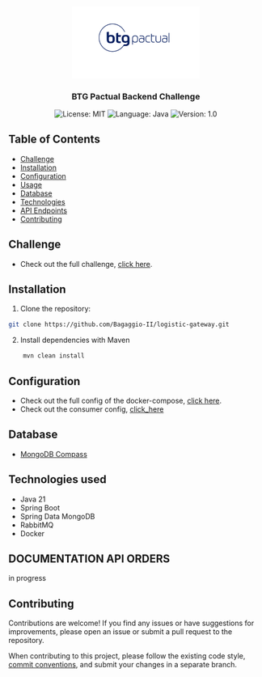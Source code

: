<p align="center" width="100%">
    <img width="50%" src="./images/btg-logo.jpg"> 
</p>

<h3 align="center">
  BTG Pactual Backend Challenge
</h3>

<p align="center">

  <img alt="License: MIT" src="https://img.shields.io/badge/license-MIT-%2304D361">
  <img alt="Language: Java" src="https://img.shields.io/badge/language-java-green">
  <img alt="Version: 1.0" src="https://img.shields.io/badge/version-1.0-yellowgreen">

</p>



## Table of Contents

- [Challenge](#challenge)
- [Installation](#installation)
- [Configuration](#configuration)
- [Usage](#usage)
- [Database](#database)
- [Technologies](#technologies-used)
- [API Endpoints](#documentation-api-orders)
- [Contributing](#contributing)


## Challenge
- Check out the full challenge, [click here](./problem.md).

## Installation

1. Clone the repository:

```bash
git clone https://github.com/Bagaggio-II/logistic-gateway.git
```

2. Install dependencies with Maven

```bash 
    mvn clean install
```

## Configuration
- Check out the full config of the docker-compose, [click here](./local/docker-compose.yml).
- Check out the consumer config, [click_here](./src/main/java/teach/setxpro/btgpactual/orderms/config/RabbitMqConfig.java)

## Database
- [MongoDB Compass](https://www.mongodb.com/products/tools/compass)

## Technologies used

* Java 21
* Spring Boot
* Spring Data MongoDB
* RabbitMQ
* Docker

## DOCUMENTATION API ORDERS

in progress


## Contributing

Contributions are welcome! If you find any issues or have suggestions for improvements, please open an issue or submit a pull request to the repository.

When contributing to this project, please follow the existing code style, [commit conventions](https://www.conventionalcommits.org/en/v1.0.0/), and submit your changes in a separate branch.